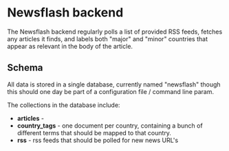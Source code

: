 # Newsflash backend
The Newsflash backend regularly polls a list of provided RSS feeds, fetches any articles it finds,
and labels both "major" and "minor" countries that appear as relevant in the body of the article.
## Schema
All data is stored in a single database, currently named "newsflash" though this should one day be
part of a configuration file / command line param.

The collections in the database include:

- **articles** - 
- **country_tags** - one document per country, containing a bunch of different terms that should be
mapped to that country.
- **rss** - rss feeds that should be polled for new news URL's